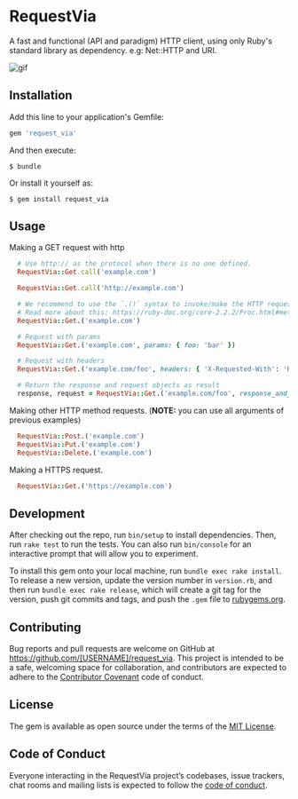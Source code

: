 # RequestVia

A fast and functional (API and paradigm) HTTP client, using only Ruby's standard library as dependency. e.g: Net::HTTP and URI.

![gif](http://g.recordit.co/S6EPTX5hHH.gif)

## Installation

Add this line to your application's Gemfile:

```ruby
gem 'request_via'
```

And then execute:

    $ bundle

Or install it yourself as:

    $ gem install request_via

## Usage

Making a GET request with http
```ruby
  # Use http:// as the protocol when there is no one defined.
  RequestVia::Get.call('example.com')

  RequestVia::Get.call('http://example.com')

  # We recommend to use the `.()` syntax to invoke/make the HTTP requests.
  # Read more about this: https://ruby-doc.org/core-2.2.2/Proc.html#method-i-call
  RequestVia::Get.('example.com')

  # Request with params
  RequestVia::Get.('example.com', params: { foo: 'bar' })

  # Request with headers
  RequestVia::Get.('example.com/foo', headers: { 'X-Requested-With': 'RequestVia gem' })

  # Return the response and request objects as result
  response, request = RequestVia::Get.('example.com/foo', response_and_request: true)
```

Making other HTTP method requests.
(**NOTE:** you can use all arguments of previous examples)
```ruby
  RequestVia::Post.('example.com')
  RequestVia::Put.('example.com')
  RequestVia::Delete.('example.com')
```

Making a HTTPS request.
```ruby
  RequestVia::Get.('https://example.com')
```

## Development

After checking out the repo, run `bin/setup` to install dependencies. Then, run `rake test` to run the tests. You can also run `bin/console` for an interactive prompt that will allow you to experiment.

To install this gem onto your local machine, run `bundle exec rake install`. To release a new version, update the version number in `version.rb`, and then run `bundle exec rake release`, which will create a git tag for the version, push git commits and tags, and push the `.gem` file to [rubygems.org](https://rubygems.org).

## Contributing

Bug reports and pull requests are welcome on GitHub at https://github.com/[USERNAME]/request_via. This project is intended to be a safe, welcoming space for collaboration, and contributors are expected to adhere to the [Contributor Covenant](http://contributor-covenant.org) code of conduct.

## License

The gem is available as open source under the terms of the [MIT License](http://opensource.org/licenses/MIT).

## Code of Conduct

Everyone interacting in the RequestVia project’s codebases, issue trackers, chat rooms and mailing lists is expected to follow the [code of conduct](https://github.com/[USERNAME]/request_via/blob/master/CODE_OF_CONDUCT.md).
